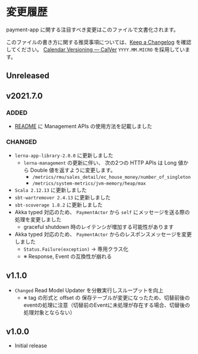 # 変更履歴

payment-app に関する注目すべき変更はこのファイルで文書化されます。

このファイルの書き方に関する推奨事項については、[Keep a Changelog](https://keepachangelog.com/ja/1.0.0/) を確認してください。
[Calendar Versioning — CalVer](https://calver.org/) `YYYY.MM.MICRO` を採用しています。

## Unreleased


## v2021.7.0

### ADDED
- [README](README.md) に Management APIs の使用方法を記載しました

### CHANGED
- `lerna-app-library-2.0.0` に更新しました
    - `lerna-management` の更新に伴い、
      次の2つの HTTP APIs は Long 値から Double 値を返すように変更します。
        - `/metrics/rmu/sales_detail/ec_house_money/number_of_singleton`
        - `/metrics/system-metrics/jvm-memory/heap/max`
- `Scala 2.12.13` に更新しました
- `sbt-wartremover 2.4.13` に更新しました
- `sbt-scoverage 1.8.2` に更新しました
- Akka typed 対応のため、 `PaymentActor` から `self` にメッセージを送る際の処理を変更しました
    - graceful shutdown 時のレイテンシが増加する可能性があります
- Akka typed 対応のため、 `PaymentActor` からのレスポンスメッセージを変更しました
    -  `Status.Failure(exception)` -> 専用クラス化
    - ※ Response, Event の互換性が崩れる

## v1.1.0
- `Changed` Read Model Updater を分散実行しスループットを向上
    - ※ tag の形式と offset の 保存テーブルが変更になったため、切替前後のeventの処理に注意（切替前のEventに未処理が存在する場合、切替後の処理対象とならない）

## v1.0.0

- Initial release
